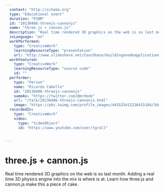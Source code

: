 ```yaml
---
  context: "http://schema.org"
  type: "Educational event"
  duration: "P30M"
  id: "20130406-threejs-cannonjs"
  name: "three.js + cannon.js"
  description: "Real time rendered 3D graphics on the web is so last month. Adding a real time 3D physics engine into the mix is where is at. Learn how three.js and cannon.js make this a piece of cake."
  inLanguage: "en"
  workPerformed: 
    type: "CreativeWork"
    learningResourceType: "presentation"
    url: "http://www.slideshare.net/Couchbase/buildinganodeapplicationwithcouchbasenodeandangularbarcelonajs/"
  workFeatured: 
    type: "CreativeWork"
    learningResourceType: "source code"
    id: ""
  performer: 
    type: "Person"
    name: "Ricardo Cabello"
    id: "20130406-threejs-cannonjs"
    sameAs: "https://twitter.com/@mrdoob"
    url: "/talk/20130406-threejs-cannonjs.html"
    image: "https://pbs.twimg.com/profile_images/443525411226415104/3dA2hCFR.png"
  recordedIn: 
    type: "CreativeWork"
    video: 
      type: "VideoObject"
      id: "https://www.youtube.com/user/tgrall"


---
```

# three.js + cannon.js

Real time rendered 3D graphics on the web is so last month. Adding a real time 3D physics engine into the mix is where is at. Learn how three.js and cannon.js make this a piece of cake.